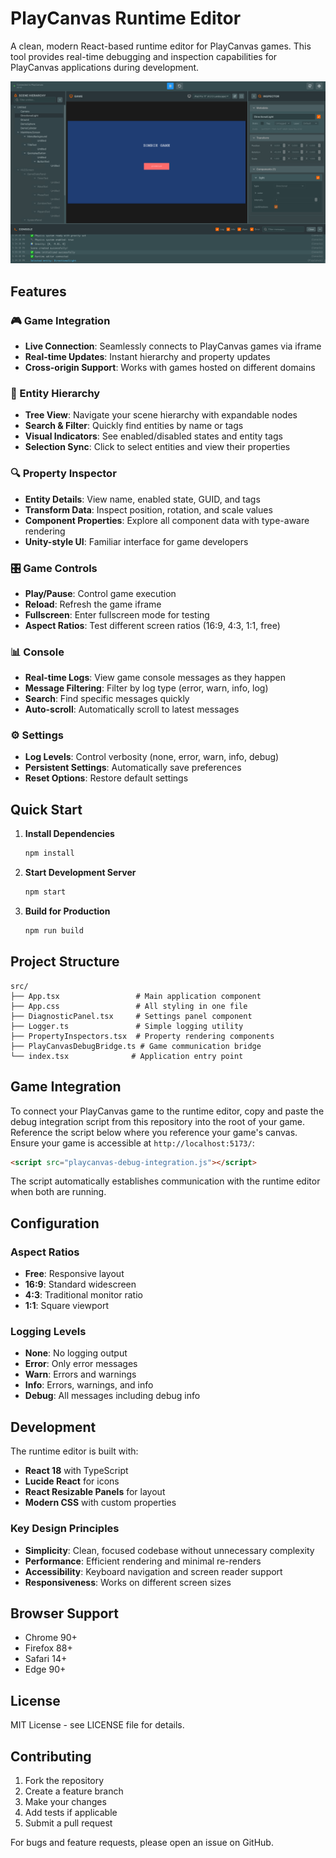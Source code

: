 # PlayCanvas Runtime Editor

A clean, modern React-based runtime editor for PlayCanvas games. This tool provides real-time debugging and inspection capabilities for PlayCanvas applications during development.

![Screenshot](img/screenshot.png)

## Features

### 🎮 Game Integration
- **Live Connection**: Seamlessly connects to PlayCanvas games via iframe
- **Real-time Updates**: Instant hierarchy and property updates
- **Cross-origin Support**: Works with games hosted on different domains

### 🌲 Entity Hierarchy
- **Tree View**: Navigate your scene hierarchy with expandable nodes
- **Search & Filter**: Quickly find entities by name or tags
- **Visual Indicators**: See enabled/disabled states and entity tags
- **Selection Sync**: Click to select entities and view their properties

### 🔍 Property Inspector
- **Entity Details**: View name, enabled state, GUID, and tags
- **Transform Data**: Inspect position, rotation, and scale values
- **Component Properties**: Explore all component data with type-aware rendering
- **Unity-style UI**: Familiar interface for game developers

### 🎛️ Game Controls
- **Play/Pause**: Control game execution
- **Reload**: Refresh the game iframe
- **Fullscreen**: Enter fullscreen mode for testing
- **Aspect Ratios**: Test different screen ratios (16:9, 4:3, 1:1, free)

### 📊 Console
- **Real-time Logs**: View game console messages as they happen
- **Message Filtering**: Filter by log type (error, warn, info, log)
- **Search**: Find specific messages quickly
- **Auto-scroll**: Automatically scroll to latest messages

### ⚙️ Settings
- **Log Levels**: Control verbosity (none, error, warn, info, debug)
- **Persistent Settings**: Automatically save preferences
- **Reset Options**: Restore default settings

## Quick Start

1. **Install Dependencies**
   ```bash
   npm install
   ```

2. **Start Development Server**
   ```bash
   npm start
   ```

3. **Build for Production**
   ```bash
   npm run build
   ```

## Project Structure

```
src/
├── App.tsx                 # Main application component
├── App.css                 # All styling in one file
├── DiagnosticPanel.tsx     # Settings panel component
├── Logger.ts               # Simple logging utility
├── PropertyInspectors.tsx  # Property rendering components
├── PlayCanvasDebugBridge.ts # Game communication bridge
└── index.tsx              # Application entry point
```

## Game Integration

To connect your PlayCanvas game to the runtime editor, copy and paste the debug integration script from this repository into the root of your game. Reference the script below where you reference your game's canvas. Ensure your game is accessible at `http://localhost:5173/`:

```html
<script src="playcanvas-debug-integration.js"></script>
```

The script automatically establishes communication with the runtime editor when both are running.

## Configuration

### Aspect Ratios
- **Free**: Responsive layout
- **16:9**: Standard widescreen
- **4:3**: Traditional monitor ratio
- **1:1**: Square viewport

### Logging Levels
- **None**: No logging output
- **Error**: Only error messages
- **Warn**: Errors and warnings
- **Info**: Errors, warnings, and info
- **Debug**: All messages including debug info

## Development

The runtime editor is built with:
- **React 18** with TypeScript
- **Lucide React** for icons
- **React Resizable Panels** for layout
- **Modern CSS** with custom properties

### Key Design Principles
- **Simplicity**: Clean, focused codebase without unnecessary complexity
- **Performance**: Efficient rendering and minimal re-renders
- **Accessibility**: Keyboard navigation and screen reader support
- **Responsiveness**: Works on different screen sizes

## Browser Support

- Chrome 90+
- Firefox 88+
- Safari 14+
- Edge 90+

## License

MIT License - see LICENSE file for details.

## Contributing

1. Fork the repository
2. Create a feature branch
3. Make your changes
4. Add tests if applicable
5. Submit a pull request

For bugs and feature requests, please open an issue on GitHub.
